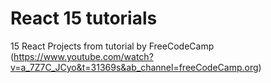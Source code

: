 # React 15 tutorials
 15 React Projects from tutorial by FreeCodeCamp (https://www.youtube.com/watch?v=a_7Z7C_JCyo&t=31369s&ab_channel=freeCodeCamp.org)
